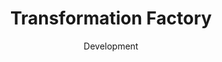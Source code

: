---
#preview
id: 5
slug: transformation-factory
title: Transformation Factory
image: /img/works/ttf/preview.jpeg
category: ECOMMERCE
date: Development

#params
layout: "default"

#full details
demoLink: "https://seamosstransformation.com/"
introTitle: Transformation <span class="mil-thin">Factory</span>
fullImage: /img/works/6/1.jpg
details:
    - label: "Client"
      value: "Transformation Factory, LLC."

    - label: "Date"
      value: "November 2023 - Present"

    - label: "Services"
      value: "Development, Design & Consulting"

description:
    enabled: 1
    title: "Natural remedies for better health"
    content: "
      <p>
      Sea Moss Transformation Factory is a health & nutrition ecommerce brand providing users with natural remedies to natural health issues. TTF is the culmination of The CEO's more than 10 years of battling health issues. He has used every disappointment, achievement, heartbreak, success, and learning moment to create the concept of TTF as a resource and inspiration for those trying to become their best selves.
      </p>
      <p>
      The TTF website will become a depository of information, tools, support communities and products. TTF will become a place that will give everyone the tools they need to succeed on their own journeys.
      </p>
    "

gallery: 
    enabled: 1
    items:
        - image: /img/works/ttf/1.png
          alt: "Transformation Factory landing page"

        - image: /img/works/ttf/2.png
          alt: "Transformation Factory products page"

        - image: /img/works/ttf/3.png
          alt: "Transformation Factory announcement page"
---